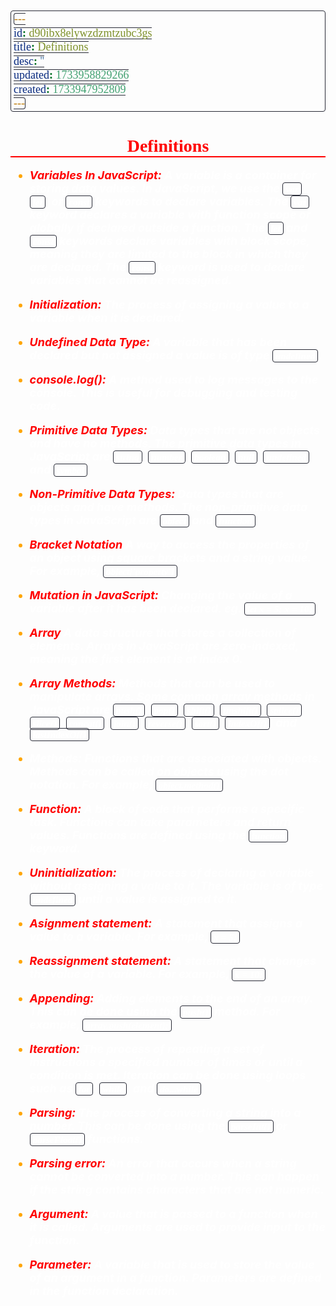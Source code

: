 ```yaml
---
id: d90ibx8elywzdzmtzubc3gs
title: Definitions
desc: ''
updated: 1733958829266
created: 1733947952809
---
```


<style>
    * { font-size: 18px; }
    h1 {
        color: red;
        font-weight: bold;
        border-bottom: 2px solid red; 
        font-family: 'Algerian';
        text-align: center;
        font-size: 2em;
    }
    h2 { 
        color: crimson; 
        font-weight: bold;
        font-family: 'Algerian'; 
        border-bottom: 2px solid crimson;
        font-size: 1.5em;
    }
    h3 { 
        color: rgb(255, 0, 127);
        font-weight: bold;
        text-decoration: underline;
        font-size: 1.2em;
        font-size: 1.2em;
    }
    h4 { 
        color: rgb(0, 255, 255);
        font-weight: bold;
        text-decoration: underline;
        font-size: 1em; 
    }
    h5 { 
        color: darkblue;
        font-weight: bold;
        font-style: italic;
        font-size: 0.9em;
    }
    code {
        font-family: 'Cascadia Code';
        border: 1px solid #282A36; 
        border-radius: 4px; 
        padding: 1px 4px; 
    }
    pre {
        font-family: 'Cascadia Code';
        border: 1px solid #282A36; 
        border-radius: 4px; 
        padding: 1px 4px; 
    }
    p { 
        font-style: 'Cascadia Code';
        color: white;
    }
    li { 
        margin-bottom: 10px;
        font-style: italic;
        font-weight: bold;
        color: orange;
    }
    ul { 
        margin-bottom: 10px;
        font-style: italic;
        font-weight: bold;
        color: orange;
    }
    b {
        font-weight: bold;
        color: rgb(255, 0, 0); 
    }
    u {
        text-decoration: underline;
        font-weight: bold;
        font-style: italic; 
    }
    a {
        color: #98c379;
        text-decoration: none;
    }
        a:hover {
        text-decoration: underline;
    }
    i {
        font-style: italic;
        color: yellow;
    }
</style>

# Definitions

-   <b>Variables In JavaScript:</b> A variable is a container for storing data values. In JavaScript, we use the `var`, `let`, or `const` keywords to declare variables. The `var` keyword declares a variable with function scope or globally if declared outside a function. The `let` and `const` keywords declare variables with block scope, meaning they are limited to the block in which they are declared. The `const` keyword is used to declare variables that cannot be reassigned.

-   <b>Initialization:</b> The process of assigning a value to a variable when it is declared.
-   <b>Undefined Data Type:</b> A variable that has been declared but not assigned a value is of type `undefined`.
-   <b>console.log():</b> A method used to log messages to the console. This is useful for debugging and testing code.
-   <b>Primitive Data Types:</b> Data types that are not objects and have no methods. The primitive data types in JavaScript are `string`, `number`, `boolean`, `null`, `undefined`, and `symbol`.
-   <b>Non-Primitive Data Types:</b> Data types that are objects and have methods. The non-primitive data types in JavaScript are `object` and `function`.
-   <b>Bracket Notation</b> A way to access the properties of an object using square brackets and a string value. For example, `object['property']`.
-   <b>Mutation in JavaScript:</b> Changing the value of a variable after it has been declared. eg. `let x = 5; x = 10;`
-   <b>Array</b> A data structure that stores a collection of elements. Arrays in JavaScript are zero-indexed, meaning the first element is at index 0.
-   <b>Array Methods:</b> Methods that can be used to manipulate arrays. Some common array methods in JavaScript are `push()`, `pop()`, `shift()`, `unshift()`, `splice()`, `slice()`, `concat()`, `join()`, `reverse()`, `sort()`, `indexOf()`, and `lastIndexOf()`
-   Methods:</b> Functions that are associated with objects. Methods can be called on objects using the dot notation. For example, `object.method()`
-   <b>Function:</b> A block of code that performs a specific task. Functions can take parameters and return values. Functions are defined using the `function` keyword.
-   <b>Uninitialization:</b> The process of declaring a variable without assigning a value to it. The variable is of type `undefined` until a value is assigned to it.
-   <b>Asignment statement:</b> A statement that assigns a value to a variable. For example, `x = 5;`
-   <b>Reassignment statement:</b> A statement that changes the value of a variable. For example, `x = 10;`
-   <b>Appending:</b> Adding elements to the end of an array. This can be done using the `push()` method. For example, `array.push(element);`
-   <b>Iteration:</b> The process of repeating a set of instructions a specified number of times or until a condition is met. Iteration can be done using loops such as `for`, `while`, and `do...while`.
-   <b>Parsing:</b> The process of converting a string into a number. This can be done using the `parseInt()` or `parseFloat()` functions.
-   <b>Parsing error:</b> An error that occurs when a string cannot be converted into a number. This can happen if the string contains characters that are not numeric.
-   <b>Argument:</b> A value that is passed to a function when it is called. Arguments are used to provide input to the function.
-   <b>Parameter:</b> A variable that is used to store the value of an argument in a function. Parameters are defined in the function declaration.
